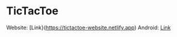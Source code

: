 # TicTacToe
Website: [Link}(https://tictactoe-website.netlify.app)
Android: [Link](https://github.com/Aryan0610/TicTacToe/releases/download/untagged-dbefbd9c0eeccef6da7c/TicTacToe.apk)
